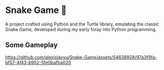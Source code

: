 # Snake Game 🐍
A project crafted using Python and the Turtle library, emulating the classic Snake Game, developed during my early foray into Python programming.

## Some Gameplay
https://github.com/alexislayvu/Snake-Game/assets/54639928/97a3f9fa-bf57-4f43-b952-5fe0bafba020
